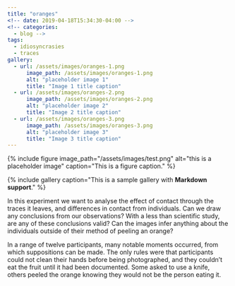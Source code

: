 ```yaml
---
title: "oranges"
<!-- date: 2019-04-18T15:34:30-04:00 -->
<!-- categories:
  - blog -->
tags:
  - idiosyncrasies
  - traces
gallery:
  - url: /assets/images/oranges-1.png
      image_path: /assets/images/oranges-1.png
      alt: "placeholder image 1"
      title: "Image 1 title caption"
  - url: /assets/images/oranges-2.png
      image_path: /assets/images/oranges-2.png
      alt: "placeholder image 2"
      title: "Image 2 title caption"
  - url: /assets/images/oranges-3.png
      image_path: /assets/images/oranges-3.png
      alt: "placeholder image 3"
      title: "Image 3 title caption"
---
```


{% include figure image_path="/assets/images/test.png" alt="this is a placeholder image" caption="This is a figure caption." %}

{% include gallery caption="This is a sample gallery with **Markdown support**." %}

In this experiment we want to analyse the effect of contact through the traces it leaves, and differences in contact from individuals. Can we draw any conclusions from our observations? With a less than scientific study, are any of these conclusions valid? Can the images infer anything about the individuals outside of their method of peeling an orange?

In a range of twelve participants, many notable moments occurred, from which suppositions can be made. The only rules were that participants could not clean their hands before being photographed, and they couldn’t eat the fruit until it had been documented. Some asked to use a knife, others peeled the orange knowing they would not be the person eating it.
